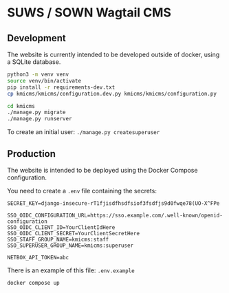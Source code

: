 # SUWS / SOWN Wagtail CMS

## Development

The website is currently intended to be developed outside of docker, using a SQLite database.

```bash
python3 -m venv venv
source venv/bin/activate
pip install -r requirements-dev.txt
cp kmicms/kmicms/configuration.dev.py kmicms/kmicms/configuration.py

cd kmicms
./manage.py migrate
./manage.py runserver
```

To create an initial user: `./manage.py createsuperuser`

## Production

The website is intended to be deployed using the Docker Compose configuration.

You need to create a `.env` file containing the secrets:

```
SECRET_KEY=django-insecure-rT1fjisdfhsdfsiof3fsdfjs9d0fwqe78(UO-X^FPe

SSO_OIDC_CONFIGURATION_URL=https://sso.example.com/.well-known/openid-configuration
SSO_OIDC_CLIENT_ID=YourClientIdHere
SSO_OIDC_CLIENT_SECRET=YourClientSecretHere
SSO_STAFF_GROUP_NAME=kmicms:staff
SSO_SUPERUSER_GROUP_NAME=kmicms:superuser

NETBOX_API_TOKEN=abc
```

There is an example of this file: `.env.example`

```
docker compose up
```